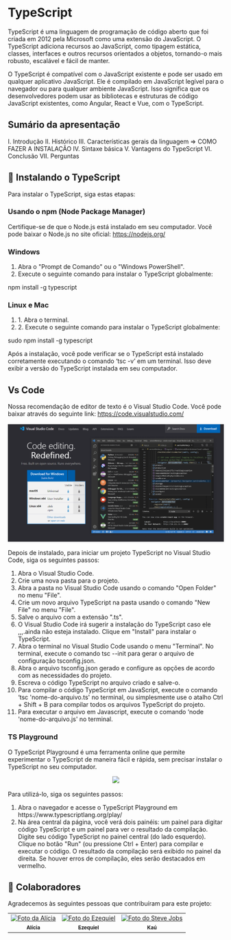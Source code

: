 # TypeScript

TypeScript é uma linguagem de programação de código aberto que foi criada em 2012 pela Microsoft como uma extensão do JavaScript. O TypeScript adiciona recursos ao JavaScript, como tipagem estática, classes, interfaces e outros recursos orientados a objetos, tornando-o mais robusto, escalável e fácil de manter.

O TypeScript é compatível com o JavaScript existente e pode ser usado em qualquer aplicativo JavaScript. Ele é compilado em JavaScript legível para o navegador ou para qualquer ambiente JavaScript. Isso significa que os desenvolvedores podem usar as bibliotecas e estruturas de código JavaScript existentes, como Angular, React e Vue, com o TypeScript.

## Sumário da apresentação

I. Introdução
II. Histórico
III. Características gerais da linguagem
=> COMO FAZER A INSTALAÇÃO
IV. Sintaxe básica
V. Vantagens do TypeScript
VI. Conclusão
VII. Perguntas

## 🚀 Instalando o TypeScript

Para instalar o TypeScript, siga estas etapas:

### Usando o npm (Node Package Manager)

Certifique-se de que o Node.js está instalado em seu computador. Você pode baixar o Node.js no site oficial: https://nodejs.org/

### Windows

1. Abra o "Prompt de Comando" ou o "Windows PowerShell".</li>
2. Execute o seguinte comando para instalar o TypeScript globalmente:

npm install -g typescript

### Linux e Mac

<ol>
  <li>1. Abra o terminal.</li>
  <li>2. Execute o seguinte comando para instalar o TypeScript globalmente:</li>
</ol>

sudo npm install -g typescript

<p>Após a instalação, você pode verificar se o TypeScript está instalado corretamente executando o comando ‘tsc -v’ em um terminal. Isso deve exibir a versão do TypeScript instalada em seu computador.</p>

## Vs Code

Nossa recomendação de editor de texto é o Visual Studio Code. Você pode baixar através do seguinte link: https://code.visualstudio.com/

<p align="center"><img src=/screenshots/vs-code.png></p>

Depois de instalado, para iniciar um projeto TypeScript no Visual Studio Code, siga os seguintes passos:

<ol>
  <li>Abra o Visual Studio Code.</li>
  <li>Crie uma nova pasta para o projeto.</li>
  <li>Abra a pasta no Visual Studio Code usando o comando "Open Folder" no menu "File".</li>
  <li>Crie um novo arquivo TypeScript na pasta usando o comando "New File" no menu "File".</li>
  <li>Salve o arquivo com a extensão ".ts".</li>
  <li>O Visual Studio Code irá sugerir a instalação do TypeScript caso ele ,,,.ainda não esteja instalado. Clique em "Install" para instalar o TypeScript.</li>
  <li>Abra o terminal no Visual Studio Code usando o menu "Terminal".
  No terminal, execute o comando tsc --init para gerar o arquivo de configuração tsconfig.json.</li>
  <li>Abra o arquivo tsconfig.json gerado e configure as opções de acordo com as necessidades do projeto.</li>
  <li>Escreva o código TypeScript no arquivo criado e salve-o.</li>
  <li>Para compilar o código TypeScript em JavaScript, execute o comando ‘tsc 'nome-do-arquivo.ts' no terminal, ou simplesmente use o atalho Ctrl + Shift + B para compilar todos os arquivos TypeScript do projeto.</li>
  <li>Para executar o arquivo em Javascript, execute o comando ‘node 'nome-do-arquivo.js' no terminal.</li>
</ol>


### TS Playground

O TypeScript Playground é uma ferramenta online que permite experimentar o TypeScript de maneira fácil e rápida, sem precisar instalar o TypeScript no seu computador.

<p align="center"><img src=/screenshots/ts-playground></p>

Para utilizá-lo, siga os seguintes passos:

<ol>
<li>Abra o navegador e acesse o TypeScript Playground em https://www.typescriptlang.org/play/ </li>
<li>Na área central da página, você verá dois painéis: um painel para digitar código TypeScript e um painel para ver o resultado da compilação.
Digite seu código TypeScript no painel central (do lado esquerdo).
Clique no botão "Run" (ou pressione Ctrl + Enter) para compilar e executar o código.
O resultado da compilação será exibido no painel da direita. Se houver erros de compilação, eles serão destacados em vermelho.
</ol>


## 🤝 Colaboradores

Agradecemos às seguintes pessoas que contribuíram para este projeto:

<table>
  <tr>
    <td align="center">
      <a href="#">
        <img src="https://ih1.redbubble.net/image.2774385448.6034/st,small,507x507-pad,600x600,f8f8f8.jpg" width="100px;" alt="Foto da Alícia"/><br>
        <sub>
          <b>Alícia</b>
        </sub>
      </a>
    </td>
    <td align="center">
      <a href="#">
        <img src="https://e7.pngegg.com/pngimages/946/947/png-clipart-anime-meme-manga-leafa-lolicon-anime-manga-chibi.png" width="100px;" alt="Foto do Ezequiel"/><br>
        <sub>
          <b>Ezequiel</b>
        </sub>
      </a>
    </td>
    <td align="center">
      <a href="#">
        <img src="https://miro.medium.com/max/360/0*1SkS3mSorArvY9kS.jpg" width="100px;" alt="Foto do Steve Jobs"/><br>
        <sub>
          <b>Kaú</b>
        </sub>
      </a>
    </td>
  </tr>
</table>